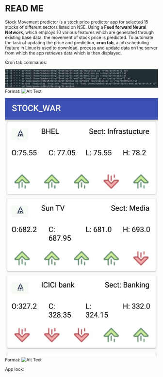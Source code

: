 # READ ME

Stock Movement predictor is a stock price predictor app  for  selected 15 stocks of different sectors listed on NSE. Using a **Feed forward Neural Network**, which employs 10 various features which are generated through existing base data, the movement of stock price is predicted. To automate the task of updating the price and prediction, **cron tab**, a job scheduling feature in Linux is used to download, process and update data on the server from which the app retrieves data which is then displayed. 

Cron tab commands: 

![GitHub Logo](/images/cron.png)
Format: ![Alt Text](url)


![GitHub Logo](/images/demo.jpeg)
Format: ![Alt Text](url)

[logo]: https://github.com/qawbecrdteyf/StockMovementPredictor/blob/master/images/cron.png "Logo Title Text 2"

App look:

[logo]: https://github.com/qawbecrdteyf/StockMovementPredictor/blob/master/images/demo.jpeg 'Look'
